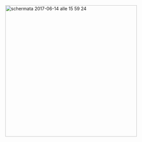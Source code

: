 <img width="413" alt="schermata 2017-06-14 alle 15 59 24" src="https://user-images.githubusercontent.com/43243596/45519886-5eab8f80-b7b7-11e8-8d1c-8bc462b54ba8.png">
